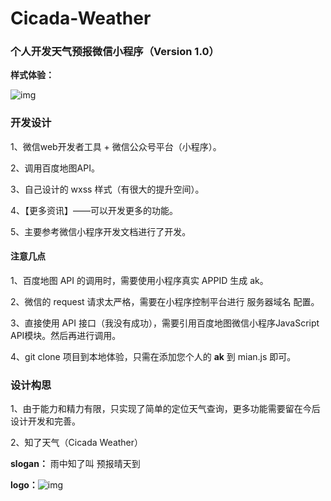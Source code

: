 # Cicada-Weather

### 个人开发天气预报微信小程序（Version 1.0）

**样式体验：**

![img](http://wx3.sinaimg.cn/large/00709Ldkly1g0go3rxb3kg308j0i14qp.gif)





### 开发设计

1、微信web开发者工具 + 微信公众号平台（小程序）。

2、调用百度地图API。

3、自己设计的 wxss 样式（有很大的提升空间）。

4、【更多资讯】——可以开发更多的功能。

5、主要参考微信小程序开发文档进行了开发。



#### 注意几点

1、百度地图 API 的调用时，需要使用小程序真实 APPID 生成 ak。

2、微信的 request 请求太严格，需要在小程序控制平台进行 服务器域名 配置。

3、直接使用 API 接口（我没有成功），需要引用百度地图微信小程序JavaScript API模块。然后再进行调用。

4、git clone 项目到本地体验，只需在添加您个人的 **ak** 到 mian.js 即可。



### 设计构思

1、由于能力和精力有限，只实现了简单的定位天气查询，更多功能需要留在今后设计开发和完善。



2、知了天气（Cicada Weather）

**slogan：** 雨中知了叫 预报晴天到

**logo：**![img](http://wx2.sinaimg.cn/small/00709Ldkly1g0go3qf7gqj304r04xmxr.jpg)







